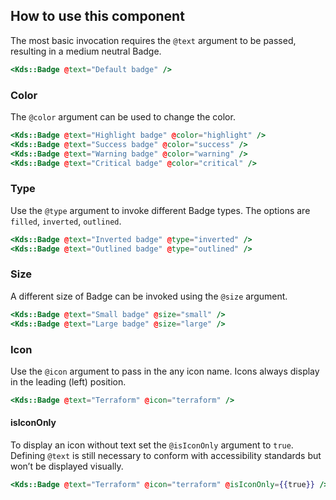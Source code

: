 ## How to use this component

The most basic invocation requires the `@text` argument to be passed, resulting in a medium neutral Badge.

```handlebars
<Kds::Badge @text="Default badge" />
```

### Color

The `@color` argument can be used to change the color.

```handlebars
<Kds::Badge @text="Highlight badge" @color="highlight" />
<Kds::Badge @text="Success badge" @color="success" />
<Kds::Badge @text="Warning badge" @color="warning" />
<Kds::Badge @text="Critical badge" @color="critical" />
```

### Type

Use the `@type` argument to invoke different Badge types. The options are `filled`, `inverted`, `outlined`.

```handlebars
<Kds::Badge @text="Inverted badge" @type="inverted" />
<Kds::Badge @text="Outlined badge" @type="outlined" />
```

### Size

A different size of Badge can be invoked using the `@size` argument.

```handlebars
<Kds::Badge @text="Small badge" @size="small" />
<Kds::Badge @text="Large badge" @size="large" />
```

### Icon

Use the `@icon` argument to pass in the any icon name. Icons always display in the leading (left) position.

```handlebars
<Kds::Badge @text="Terraform" @icon="terraform" />
```

#### isIconOnly

To display an icon without text set the `@isIconOnly` argument to `true`. Defining `@text` is still necessary to conform with accessibility standards but won’t be displayed visually.

```handlebars
<Kds::Badge @text="Terraform" @icon="terraform" @isIconOnly={{true}} />
```
